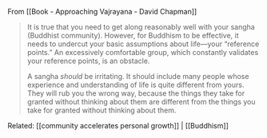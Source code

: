 From [[Book - Approaching Vajrayana - David Chapman]]

> It is true that you need to get along reasonably well with your sangha (Buddhist community). However, for Buddhism to be effective, it needs to undercut your basic assumptions about life—your “reference points.” An excessively comfortable group, which constantly validates your reference points, is an obstacle.
> 
> A sangha _should_ be irritating. It should include many people whose experience and understanding of life is quite different from yours. They will rub you the wrong way, because the things they take for granted without thinking about them are different from the things you take for granted without thinking about them.

Related: [[community accelerates personal growth]] | [[Buddhism]]